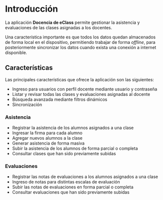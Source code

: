 # Introducción

La aplicación **Docencia de eClass** permite gestionar la asistencia y evaluaciones de las clases asignadas a los docentes.

Una característica importante es que todos los datos quedan almacenados de forma local en el dispositivo, permitiendo trabajar de forma _offline_, para posteriormente sincronizar los datos cuando exista una conexión a internet disponible.

## Características

Las principales características que ofrece la aplicación son las siguientes:

* Ingreso para usuarios con perfil docente mediante usuario y contraseña
* Listar y revisar todas las clases y evaluaciones asignadas al docente
* Búsqueda avanzada mediante filtros dinámicos
* Sincronización

### Asistencia

* Registrar la asistencia de los alumnos asignados a una clase
* Ingresar la firma para cada alumno
* Agregar nuevos alumnos a la clase
* Generar asistencia de forma masiva
* Subir la asistencia de los alumnos de forma parcial o completa
* Consultar clases que han sido previamente subidas

### Evaluaciones

* Registrar las notas de evaluaciones a los alumnos asignados a una clase
* Ingreso de notas para distintas escalas de evaluación
* Subir las notas de evaluaciones en forma parcial o completa
* Consultar evaluaciones que han sido previamente subidas
